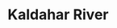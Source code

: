 ---
title: "Kaldahar River"
title_bn: "কালদাহার নদী"
description: "It started flowing from Dhanu River of Sunamganj district and fall into Pangna Beel flowing through Asmatpur, Sabipur, Syednagar and Bhutiapur."
---